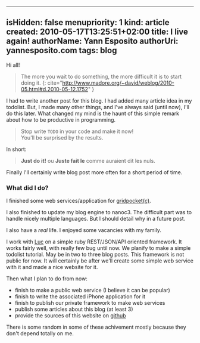-----
isHidden:       false
menupriority:   1
kind:           article
created:     2010-05-17T13:25:51+02:00
title: I live again!
authorName: Yann Esposito
authorUri: yannesposito.com
tags: blog
-----
Hi all!

> The more you wait to do something, the more difficult it is to start doing it.
{: cite="http://www.madore.org/~david/weblog/2010-05.html#d.2010-05-12.1752" }

I had to write another post for this blog. I had added many article idea in my todolist. But, I made many other things, and I've always said (until now), I'll do this later. What changed my mind is the haunt of this simple remark about how to be productive in programming. 
> Stop write `TODO` in your code and make it now!  
> You'll be surprised by the results.

In short:
> **Just do it!** ou **Juste fait le** comme auraient dit les nuls.

Finally I'll certainly write blog post more often for a short period of time.

### What did I do?

I finished some web services/application for [gridpocket(c)](http://www.gridpocket.com).

I also finished to update my blog engine to nanoc3. The difficult part was to handle nicely multiple languages. But I should detail why in a future post.

I also have a *real* life. I enjoyed some vacancies with my family. 

I work with [Luc](http://www.lucarea.net) on a simple ruby REST/JSON/API oriented framework. It works fairly well, with really few bug until now. We planify to make a simple todolist tutorial. May be in two to three blog posts. This framework is not public for now. It will certainly be after we'll create some simple web service with it and made a nice website for it.

Then what I plan to do from now:

  - finish to make a public web service (I believe it can be popular)
  - finish to write the associated iPhone application for it
  - finish to publish our private framework to make web services
  - publish some articles about this blog (at least 3)
  - provide the sources of this website on [github](http://github.com)

There is some random in some of these achivement mostly because they don't depend totally on me.
